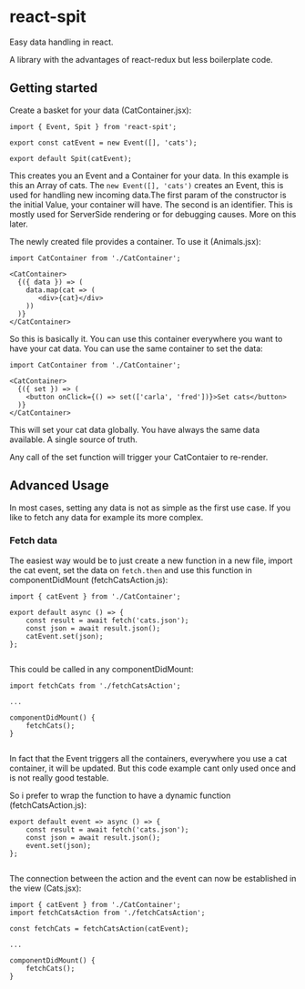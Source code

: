 # react-spit
Easy data handling in react.

A library with the advantages of react-redux but less boilerplate code. 

## Getting started
Create a basket for your data (CatContainer.jsx):

```
import { Event, Spit } from 'react-spit';

export const catEvent = new Event([], 'cats');

export default Spit(catEvent);
```

This creates you an Event and a Container for your data. In this example is this an Array of cats.
The `new Event([], 'cats')` creates an Event, this is used for handling new incoming data.The first param of the constructor is the initial Value, your container will have. The second is an identifier. This is mostly used for ServerSide rendering or for debugging causes. More on this later.

The newly created file provides a container. To use it (Animals.jsx):
```
import CatContainer from './CatContainer';

<CatContainer>
  {({ data }) => (
    data.map(cat => (
       <div>{cat}</div>
    ))
  )}
</CatContainer>
```
So this is basically it. You can use this container everywhere you want to have your cat data.
You can use the same container to set the data:

```
import CatContainer from './CatContainer';

<CatContainer>
  {({ set }) => (
    <button onClick={() => set(['carla', 'fred'])}>Set cats</button>
  )}
</CatContainer>
```

This will set your cat data globally. You have always the same data available. A single source of truth.

Any call of the set function will trigger your CatContaier to re-render.

## Advanced Usage

In most cases, setting any data is not as simple as the first use case. If you like to fetch any data for example its more complex.

### Fetch data
The easiest way would be to just create a new function in a new file, import the cat event, set the data on `fetch.then` and use this function 
in componentDidMount (fetchCatsAction.js):

```
import { catEvent } from './CatContainer';

export default async () => {
    const result = await fetch('cats.json');
    const json = await result.json();
    catEvent.set(json);
};
    
```

This could be called in any componentDidMount:

```
import fetchCats from './fetchCatsAction';

...

componentDidMount() {
    fetchCats();
}
    
```

In fact that the Event triggers all the containers, everywhere you use a cat container, it will be updated.
But this code example cant only used once and is not really good testable.

So i prefer to wrap the function to have a dynamic function (fetchCatsAction.js):

```
export default event => async () => {
    const result = await fetch('cats.json');
    const json = await result.json();
    event.set(json);
};
    
```

The connection between the action and the event can now be established in the view (Cats.jsx):
```
import { catEvent } from './CatContainer';
import fetchCatsAction from './fetchCatsAction';

const fetchCats = fetchCatsAction(catEvent);

...

componentDidMount() {
    fetchCats();
}
    
```
